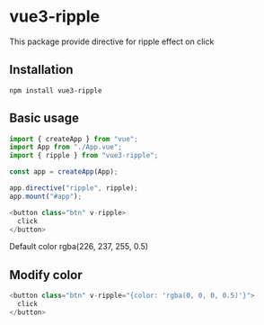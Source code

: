 # vue3-ripple

This package provide directive for ripple effect on click

## Installation

    npm install vue3-ripple

## Basic usage

```js
import { createApp } from "vue";
import App from "./App.vue";
import { ripple } from "vue3-ripple";

const app = createApp(App);

app.directive("ripple", ripple);
app.mount("#app");
```

```js
<button class="btn" v-ripple>
  click
</button>
```

Default color rgba(226, 237, 255, 0.5)

## Modify color

```js
<button class="btn" v-ripple="{color: 'rgba(0, 0, 0, 0.5)'}">
  click
</button>
```
